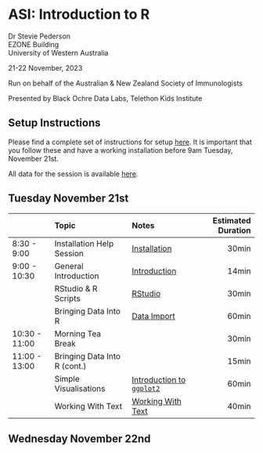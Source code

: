 ASI: Introduction to R
================
Dr Stevie Pederson  
EZONE Building  
University of Western Australia

21-22 November, 2023

Run on behalf of the Australian & New Zealand Society of Immunologists

Presented by Black Ochre Data Labs, Telethon Kids Institute

## Setup Instructions

Please find a complete set of instructions for setup
[here](installation.html). It is important that you follow these and
have a working installation before 9am Tuesday, November 21st.

All data for the session is available [here](data.zip).

## Tuesday November 21st

|               | Topic                        | Notes                                           | Estimated Duration |
|:--------------|:-----------------------------|:------------------------------------------------|-------------------:|
| 8:30 - 9:00   | Installation Help Session    | [Installation](installation.html)               |              30min |
| 9:00 - 10:30  | General Introduction         | [Introduction](intro.html)                      |              14min |
|               | RStudio & R Scripts          | [RStudio](rstudio.html)                         |              30min |
|               | Bringing Data Into R         | [Data Import](data_import.html)                 |              60min |
| 10:30 - 11:00 | Morning Tea Break            |                                                 |              30min |
| 11:00 - 13:00 | Bringing Data Into R (cont.) |                                                 |              15min |
|               | Simple Visualisations        | [Introduction to `ggplot2`](basic_ggplot2.html) |              60min |
|               | Working With Text            | [Working With Text](text.html)                  |              40min |

## Wednesday November 22nd
